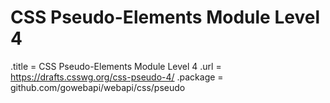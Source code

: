 # CSS Pseudo-Elements Module Level 4

.title = CSS Pseudo-Elements Module Level 4
.url = <https://drafts.csswg.org/css-pseudo-4/>
.package = github.com/gowebapi/webapi/css/pseudo

